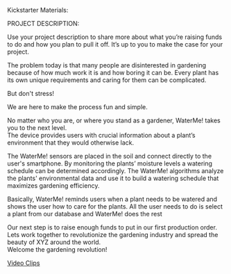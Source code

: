 Kickstarter Materials:  

PROJECT DESCRIPTION:  

Use your project description to share more about what you’re raising funds to do and how you plan to pull it off. It’s up to you to make the case for your project.  
  
The problem today is that many people are disinterested in gardening because of how much work it is and how boring it can be. Every plant has its own unique requirements and caring for them can be complicated.  
  
But don't stress!  
  
We are here to make the process fun and simple.  
  
No matter who you are, or where you stand as a gardener, WaterMe! takes you to the next level.  
The device provides users with crucial information about a plant’s environment that they would otherwise lack.

The WaterMe! sensors are placed in the soil and connect directly to the user's smartphone. By monitoring the plants’ moisture levels a watering schedule can be determined accordingly. The WaterMe! algorithms analyze the plants' environmental data and use it to build a watering schedule that maximizes gardening efficiency.  

Basically, WaterMe! reminds users when a plant needs to be watered and shows the user how to care for the plants. All the user needs to do is select a plant from our database and WaterMe! does the rest  

Our next step is to raise enough funds to put in our first production order. Lets work together to revolutionize the gardening industry and spread the beauty of XYZ around the world.  
Welcome the gardening revolution!   


[Video Clips](https://drive.google.com/folderview?id=0B8mZR-IuqxM0bWQ2RWdMb0xvY0k&usp=sharing)
